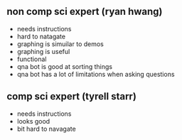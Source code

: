 ## non comp sci expert (ryan hwang)

- needs instructions
- hard to natagate
- graphing is simuilar to demos
- graphing is useful
- functional
- qna bot is good at sorting things
- qna bot has a lot of limitations when asking questions

## comp sci expert (tyrell starr)

- needs instructions
- looks good
- bit hard to navagate